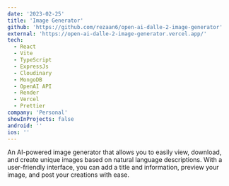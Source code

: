```yaml
---
date: '2023-02-25'
title: 'Image Generator'
github: 'https://github.com/rezaan6/open-ai-dalle-2-image-generator'
external: 'https://open-ai-dalle-2-image-generator.vercel.app/'
tech:
  - React
  - Vite
  - TypeScript
  - ExpressJs
  - Cloudinary
  - MongoDB
  - OpenAI API
  - Render
  - Vercel
  - Prettier
company: 'Personal'
showInProjects: false
android: ''
ios: ''
---
```


An AI-powered image generator that allows you to easily view, download, and create unique images based on natural language descriptions. With a user-friendly interface, you can add a title and information, preview your image, and post your creations with ease.
